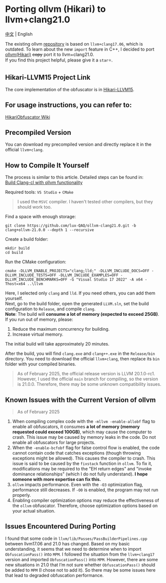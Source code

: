 # Porting ollvm (Hikari) to llvm+clang21.0

[中文](./README.md) | English

The existing ollvm [repository](https://github.com/GreenDamTan/llvm-project_ollvm) is based on `llvm+clang17.06`, which is  outdated. To learn about the new `import` feature in C++, I decided to port [ollvm(Hikari)](https://github.com/61bcdefg/Hikari-LLVM15) ~~copy~~ port it to llvm+clang21.0.  
If you find this project helpful, please give it a `star`⭐.

## Hikari-LLVM15 Project Link
The core implementation of the obfuscator is in [Hikari-LLVM15](https://github.com/61bcdefg/Hikari-LLVM15).

## For usage instructions, you can refer to:
[HikariObfuscator Wiki](https://github.com/HikariObfuscator/Hikari/wiki/Usage)

## Precompiled Version
You can download my precompiled version and directly replace it in the official `llvm+clang`.

## How to Compile It Yourself

The process is similar to this article. Detailed steps can be found in:  
[Build Clang-cl with ollvm functionality](https://www.bilibili.com/opus/943544163969794072)

Required tools: `VS Studio` + `CMake`
> I used the `MSVC` compiler. I haven't tested other compilers, but they should work too.

Find a space with enough storage:
``` shell
git clone https://github.com/lux-QAQ/ollvm-clang21.0.git -b clang+ollvm-21.0.0 --depth 1 --recursive
```
Create a build folder:
``` shell
mkdir build
cd build
```
Run the CMake configuration:
``` shell
cmake -DLLVM_ENABLE_PROJECTS="clang;lld;" -DLLVM_INCLUDE_DOCS=OFF -DLLVM_INCLUDE_TESTS=OFF -DLLVM_INCLUDE_EXAMPLES=OFF -DLLVM_INCLUDE_BENCHMARKS=OFF -G "Visual Studio 17 2022" -A x64 -Thost=x64 ..\llvm
```
Here, I selected only `clang` and `lld`. If you need others, you can add them yourself.  
Next, go to the build folder, open the generated `LLVM.sln`, set the build configuration to `Release`, and compile `clang`.  
**Note**: The build will **consume a lot of memory (expected to exceed 25GB)**. If you run out of memory, please:
1. Reduce the maximum concurrency for building.
2. Increase virtual memory.

The initial build will take approximately 20 minutes.

After the build, you will find `clang.exe` and `clang++.exe` in the `Release/bin` directory. You need to download the official `llvm+clang`, then replace its `bin` folder with your compiled binaries.
> As of February 2025, the official release version is LLVM 20.1.0-rc1. However, I used the official `main` branch for compiling, so the version is 21.0.0. Therefore, there may be some unknown compatibility issues.

## Known Issues with the Current Version of ollvm
> As of February 2025

1. When compiling complex code with the `-mllvm -enable-allobf` flag to enable all obfuscators, it consumes **a lot of memory (memory requested could exceed 100GB)**, which may cause the computer to crash. This issue may be caused by memory leaks in the code. Do not enable all obfuscators for large projects.
2. When the `-enable-bcfobf` flag for false control flow is enabled, the code cannot contain code that catches exceptions (though throwing exceptions might be allowed). This causes the compiler to crash. This issue is said to be caused by the `fixstack` function in `ollvm`. To fix it, modifications may be required to the "EH return edges" and "invoke dominance relationships" (which I do not fully understand). **I hope someone with more expertise can fix this.**
3. `ollvm` impacts performance. Even with the `-O3` optimization flag, performance still decreases. If `-O0` is enabled, the program may not run properly.
4. Enabling compiler optimization options may reduce the effectiveness of the `ollvm` obfuscator. Therefore, choose optimization options based on your actual situation.

## Issues Encountered During Porting
I found that some code in `llvm/lib/Passes/PassBuilderPipelines.cpp` between llvm17.06 and 21.0 has changed. Based on my basic understanding, it seems that we need to determine when to import `ObfuscationPass()` into `MPM`. I followed the situation from the `llvm+clang17` version and imported `ObfuscationPass()` into `MPM`. However, there are some new situations in 21.0 that I’m not sure whether `ObfuscationPass()` should be added to `MPM` (I chose not to add it). So there may be some issues here that lead to degraded obfuscation performance.